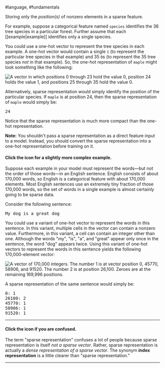 #language, #fundamentals

Storing only the <em>position(s)</em> of nonzero elements in a sparse feature.

For example, suppose a categorical feature named <code translate="no" dir="ltr">species</code> identifies the 36
tree species in a particular forest. Further assume that each
[[example|example]] identifies only a single species.

You could use a one-hot vector to represent the tree species in each example.
A one-hot vector would contain a single <code translate="no" dir="ltr">1</code> (to represent
the particular tree species in that example) and 35 <code translate="no" dir="ltr">0</code>s (to represent the
35 tree species <em>not</em> in that example). So, the one-hot representation
of <code translate="no" dir="ltr">maple</code> might look something like the following:


<img
src="images/One-HotRepresentationOfASparseFeature.png"
     loading="lazy"
     alt="A vector in which positions 0 through 23 hold the value 0, position
          24 holds the value 1, and positions 25 through 35 hold the value 0.">


Alternatively, sparse representation would simply identify the position of the
particular species. If <code translate="no" dir="ltr">maple</code> is at position 24, then the sparse representation
of <code translate="no" dir="ltr">maple</code> would simply be:

<pre translate="no" dir="ltr">
24
</pre>

Notice that the sparse representation is much more compact than the one-hot
representation.
<aside class="note"><strong>Note:</strong><span> You shouldn&#39;t pass a sparse representation as a direct feature input
to a model. Instead, you should convert the sparse representation into a
one-hot representation before training on it.</span></aside>
<section class="expandable">

<h4 class="showalways" id="click-the-icon-for-a-slightly-more-complex-example." data-text=" Click the icon for a slightly more complex example. " tabindex="-1">
Click the icon for a slightly more complex example.
</h4>

<div class="expand-background">

Suppose each example in your model must represent the words—but not
the order of those words—in an English sentence.
English consists of about 170,000 words, so English is a categorical
feature with about 170,000 elements. Most English sentences use an
extremely tiny fraction of those 170,000 words, so the set of words in a
single example is almost certainly going to be sparse data.


Consider the following sentence:

<pre translate="no" dir="ltr">
My dog is a great dog
</pre>


You could use a variant of one-hot vector to represent the words in this
sentence. In this variant, multiple cells in the vector can contain
a nonzero value. Furthermore, in this variant, a cell can contain an integer
other than one. Although the words "my", "is", "a", and "great" appear only
once in the sentence, the word "dog" appears twice. Using this variant of
one-hot vectors to represent the words in this sentence yields the following
170,000-element vector:



<img
src="images/One-HotRepresentationOfWordsInASentence.png"
     loading="lazy"
     alt="A vector of 170,000 integers. The number 1 is at vector position 0,
          45770, 58906, and 91520. The number 2 is at position 26,100.
          Zeroes are at the remaining 169,996 positions.">


A sparse representation of the same sentence would simply be:

<pre class="prettyprint" translate="no" dir="ltr">
0: 1
26100: 2
45770: 1
58906: 1
91520: 1
</pre>

</div>

<hr />
</section>

<section class="expandable">

<h4 class="showalways" id="click-the-icon-if-you-are-confused." data-text=" Click the icon if you are confused. " tabindex="-1">
Click the icon if you are confused.
</h4>

<div class="expand-background">
The term "sparse representation" confuses a lot of people because sparse
representation is itself <i>not a sparse vector</i>. Rather, sparse
representation is actually a <i>dense representation of a sparse vector</i>.
The synonym <b>index representation</b> is a little clearer than
"sparse representation."


</div>

<hr />
</section>


